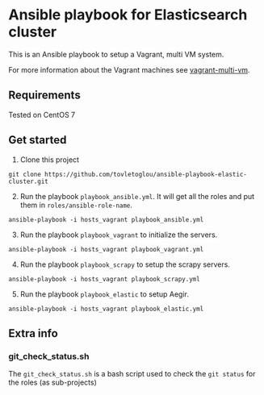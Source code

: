 # Ansible playbook for Elasticsearch cluster

This is an Ansible playbook to setup a Vagrant, multi VM system.

For more information about the Vagrant machines see [vagrant-multi-vm](https://github.com/tovletoglou/vagrant-elastic).

## Requirements

Tested on CentOS 7

## Get started

1. Clone this project

  ```
  git clone https://github.com/tovletoglou/ansible-playbook-elastic-cluster.git
  ```

2. Run the playbook `playbook_ansible.yml`. It will get all the roles and put them in `roles/ansible-role-name`.

  ```
  ansible-playbook -i hosts_vagrant playbook_ansible.yml
  ```

3. Run the playbook `playbook_vagrant` to initialize the servers.

  ```
  ansible-playbook -i hosts_vagrant playbook_vagrant.yml
  ```

4. Run the playbook `playbook_scrapy` to setup the scrapy servers.

  ```
  ansible-playbook -i hosts_vagrant playbook_scrapy.yml
  ```

5. Run the playbook `playbook_elastic` to setup Aegir.

  ```
  ansible-playbook -i hosts_vagrant playbook_elastic.yml
  ```

## Extra info

### git_check_status.sh

The `git_check_status.sh` is a bash script used to check the `git status` for the roles (as sub-projects)
